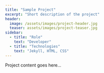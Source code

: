 ```yaml
---
title: "Sample Project"
excerpt: "Short description of the project"
header:
  image: /assets/images/project-header.jpg
  teaser: assets/images/project-teaser.jpg
sidebar:
  - title: "Role"
    text: "Developer"
  - title: "Technologies"
    text: "Jekyll, HTML, CSS"
---
```


Project content goes here... 